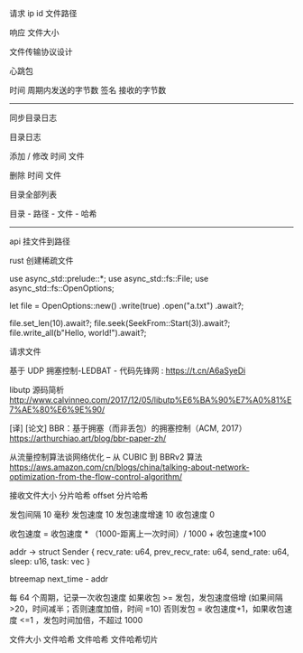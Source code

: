 请求
ip
id
文件路径

响应
文件大小

文件传输协议设计

心跳包

时间
周期内发送的字节数
签名
接收的字节数

---

同步目录日志

目录日志

添加 / 修改
  时间 文件

删除
  时间 文件

目录全部列表

目录 - 路径 - 文件 - 哈希

---

api
  挂文件到路径

rust 创建稀疏文件

use async_std::prelude::*;
use async_std::fs::File;
use async_std::fs::OpenOptions;

let file = OpenOptions::new()
    .write(true)
    .open("a.txt")
    .await?;

file.set_len(10).await?;
file.seek(SeekFrom::Start(3)).await?;
file.write_all(b"Hello, world!").await?;

请求文件

基于 UDP 拥塞控制-LEDBAT - 代码先锋网 : https://t.cn/A6aSyeDi

libutp 源码简析 http://www.calvinneo.com/2017/12/05/libutp%E6%BA%90%E7%A0%81%E7%AE%80%E6%9E%90/

[译] [论文] BBR：基于拥塞（而非丢包）的拥塞控制（ACM, 2017）
https://arthurchiao.art/blog/bbr-paper-zh/

从流量控制算法谈网络优化 – 从 CUBIC 到 BBRv2 算法
https://aws.amazon.com/cn/blogs/china/talking-about-network-optimization-from-the-flow-control-algorithm/

接收文件大小 分片哈希 offset 分片哈希

发包间隔 10 毫秒
发包速度 10
发包速度增速 10
收包速度 0

收包速度 = 收包速度 * （1000-距离上一次时间）/ 1000 + 收包速度*100

addr ->
  struct Sender {
    recv_rate: u64,
    prev_recv_rate: u64,
    send_rate: u64,
    sleep: u16,
    task: vec<reader>
  }

btreemap next_time - addr

每 64 个周期，记录一次收包速度
如果收包 >= 发包，发包速度倍增 (如果间隔 >20，时间减半；否则速度加倍，时间 =10)
否则发包 = 收包速度+1，如果收包速度 <=1 ，发包时间加倍，不超过 1000

文件大小 文件哈希
文件哈希 文件哈希切片
